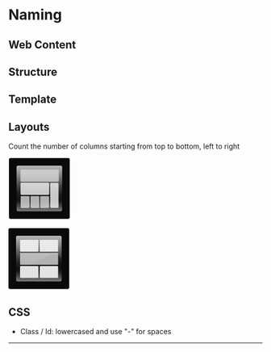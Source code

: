 # Naming

## Web Content

## Structure

## Template

## Layouts

Count the number of columns starting from top to bottom, left to right

![Layout 1-2-3-columns](./images/1_2_3_columns.jpg)

![Layout 2-1-2-columns](./images/2_1_2_columns.jpg)

## CSS

- Class / Id: lowercased and use "-" for spaces

-----------------------

